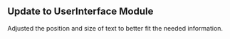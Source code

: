 ## Update to UserInterface Module
Adjusted the position and size of text to better fit the needed information.

